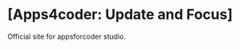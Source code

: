 [Apps4coder: Update and Focus]
=============================

Official site for appsforcoder studio.
